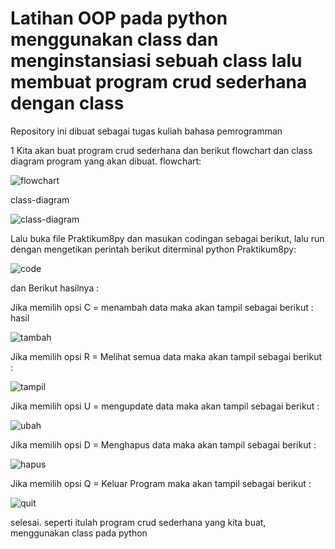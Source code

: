 # Latihan OOP pada python menggunakan class dan menginstansiasi sebuah class lalu membuat program crud sederhana dengan class
Repository ini dibuat sebagai tugas kuliah bahasa pemrogramman

1 Kita akan buat program crud sederhana dan berikut flowchart dan class diagram program yang akan dibuat.
flowchart:

![flowchart](https://user-images.githubusercontent.com/115473865/206889634-9666ce58-4fca-4701-8ef6-1ffbfd54bb98.png)

class-diagram

![class-diagram](https://user-images.githubusercontent.com/115473865/206889713-7428be10-1c2b-4e7a-b861-f298275204f3.png)


Lalu buka file Praktikum8py dan masukan codingan sebagai berikut, lalu run dengan mengetikan perintah berikut diterminal python Praktikum8py:

![code](https://user-images.githubusercontent.com/115473865/206889739-85b41ce1-7b90-4959-a586-8e4b8739bcc3.png)


dan Berikut hasilnya :

Jika memilih opsi C = menambah data maka akan tampil sebagai berikut :
hasil

![tambah](https://user-images.githubusercontent.com/115473865/206889811-e0e5155c-0dad-4df4-bb3a-583576df25fd.png)


Jika memilih opsi R = Melihat semua data maka akan tampil sebagai berikut :

![tampil](https://user-images.githubusercontent.com/115473865/206889828-778f89ec-cd9a-4b7c-ac63-10722cbe644b.png)


Jika memilih opsi U = mengupdate data maka akan tampil sebagai berikut :

![ubah](https://user-images.githubusercontent.com/115473865/206889846-84ae2334-97d7-4337-87a3-6b03640db7cb.png)


Jika memilih opsi D = Menghapus data maka akan tampil sebagai berikut :

![hapus](https://user-images.githubusercontent.com/115473865/206889862-42554230-b1e0-44b9-a601-37423bfc0010.png)


Jika memilih opsi Q = Keluar Program maka akan tampil sebagai berikut :

![quit](https://user-images.githubusercontent.com/115473865/206889880-79934bce-23ed-47e3-8c79-b79fe3f38fe2.png)


selesai. seperti itulah program crud sederhana yang kita buat, menggunakan class pada python
